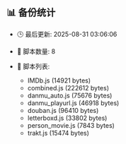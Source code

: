 ## 📊 备份统计

- 🕒 最后更新: 2025-08-31 03:06:06
- 📁 脚本数量: 8
- 📄 脚本列表:

  - IMDb.js (14921 bytes)
  - combined.js (222612 bytes)
  - danmu_auto.js (75676 bytes)
  - danmu_playurl.js (46918 bytes)
  - douban.js (96410 bytes)
  - letterboxd.js (33802 bytes)
  - person_movie.js (7843 bytes)
  - trakt.js (15474 bytes)
